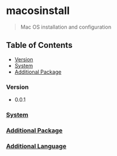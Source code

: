 # macosinstall
> Mac OS installation and configuration

## Table of Contents
* [Version](#version)
* [System](#system)
* [Additional Package](#additional-package)

### Version
* 0.0.1

### [System]()

### [Additional Package]()

### [Additional Language]()


